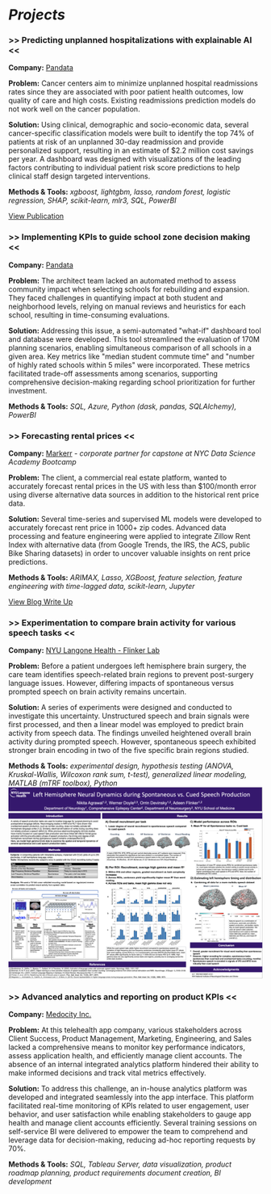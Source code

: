 # *Projects* 

### >> Predicting unplanned hospitalizations with explainable AI <<   

**Company:** [Pandata](https://pandata.co/) 

**Problem:** Cancer centers aim to minimize unplanned hospital readmissions rates since they are associated with poor patient health outcomes, low quality of care and high costs. Existing readmissions prediction models do not work well on the cancer population. 

**Solution:** Using clinical, demographic and socio-economic data, several cancer-specific classification models were built to identify the top 74% of patients at risk of an unplanned 30-day readmission and provide personalized support, resulting in an estimate of $2.2 million cost savings per year. A dashboard was designed with visualizations of the leading factors contributing to individual patient risk score predictions to help clinical staff design targeted interventions. 

**Methods & Tools:** *xgboost, lightgbm, lasso, random forest, logistic regression, SHAP, scikit-learn, mlr3, SQL, PowerBI*

[View Publication](https://ascopubs.org/doi/full/10.1200/CCI.22.00143?role=tab)

### >> Implementing KPIs to guide school zone decision making <<

**Company:** [Pandata](https://pandata.co/)

**Problem:** The architect team lacked an automated method to assess community impact when selecting schools for rebuilding and expansion. They faced challenges in quantifying impact at both student and neighborhood levels, relying on manual reviews and heuristics for each school, resulting in time-consuming evaluations. 

**Solution:** Addressing this issue, a semi-automated "what-if" dashboard tool and database were developed. This tool streamlined the evaluation of 170M planning scenarios, enabling simultaneous comparison of all schools in a given area. Key metrics like "median student commute time" and "number of highly rated schools within 5 miles" were incorporated. These metrics facilitated trade-off assessments among scenarios, supporting comprehensive decision-making regarding school prioritization for further investment.
 
**Methods & Tools:** *SQL, Azure, Python (dask, pandas, SQLAlchemy), PowerBI* 

### >> Forecasting rental prices <<

**Company:** [Markerr](https://markerr.com/) *-  corporate partner for capstone at NYC Data Science Academy Bootcamp*  

**Problem:** The client, a commercial real estate platform, wanted to accurately forecast rental prices in the US with less than $100/month error using diverse alternative data sources in addition to the historical rent price data. 

**Solution:** Several time-series and supervised ML models were developed to accurately forecast rent price in 1000+ zip codes. Advanced data processing and feature engineering were applied to integrate Zillow Rent Index with alternative data (from Google Trends, the IRS, the ACS, public Bike Sharing datasets) in order to uncover valuable insights on rent price predictions.

**Methods & Tools:** *ARIMAX, Lasso, XGBoost, feature selection, feature engineering with time-lagged data, scikit-learn, Jupyter*   

[View Blog Write Up](https://nycdatascience.com/blog/student-works/data-driven-supervised-models-forecasting-u-s-rent-prices/) 

### >> Experimentation to compare brain activity for various speech tasks << 
  
**Company:** [NYU Langone Health - Flinker Lab](https://flinkerlab.org/)

**Problem:** Before a patient undergoes left hemisphere brain surgery, the care team identifies speech-related brain regions to prevent post-surgery language issues. However, differing impacts of spontaneous versus prompted speech on brain activity remains uncertain. 

**Solution:** A series of experiments were designed and conducted to investigate this uncertainty. Unstructured speech and brain signals were first processed, and then a linear model was employed to predict brain activity from speech data. The findings unveiled heightened overall brain activity during prompted speech. However, spontaneous speech exhibited stronger brain encoding in two of the five specific brain regions studied.

**Methods & Tools:** *experimental design, hypothesis testing (ANOVA, Kruskal-Wallis, Wilcoxon rank sum, t-test), generalized linear modeling, MATLAB (mTRF toolbox), Python*  
![Data Blitz Talk and Poster Presented at CNS 2020](/assets/images/Agrawal_CNS_poster.png)

### >> Advanced analytics and reporting on product KPIs <<    
  
**Company:** [Medocity Inc.](https://www.medocity.com/platform/)

**Problem:** At this telehealth app company, various stakeholders across Client Success, Product Management, Marketing, Engineering, and Sales lacked a comprehensive means to monitor key performance indicators, assess application health, and efficiently manage client accounts. The absence of an internal integrated analytics platform hindered their ability to make informed decisions and track vital metrics effectively.

**Solution:** To address this challenge, an in-house analytics platform was developed and integrated seamlessly into the app interface. This platform facilitated real-time monitoring of KPIs related to user engagement, user behavior, and user satisfaction while enabling stakeholders to gauge app health and manage client accounts efficiently. Several training sessions on self-service BI were delivered to empower the team to comprehend and leverage data for decision-making, reducing ad-hoc reporting requests by 70%. 

**Methods & Tools:** *SQL, Tableau Server, data visualization, product roadmap planning, product requirements document creation, BI development*  
